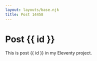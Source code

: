 ```yaml
---
layout: layouts/base.njk
title: Post 14458
---
```


# Post {{ id }}

This is post {{ id }} in my Eleventy project.
